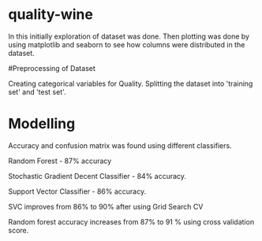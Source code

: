 # quality-wine

 In this  initially exploration of dataset was done.
 Then plotting was done by using matplotlib and seaborn to see how columns were distributed in the dataset.
 
 #Preprocessing of Dataset
 
 Creating categorical variables for Quality.
 Splitting the dataset into 'training set' and 'test set'.
 
# Modelling

Accuracy and  confusion matrix was found using different classifiers.

Random Forest - 87% accuracy

Stochastic Gradient Decent Classifier - 84% accuracy.

Support Vector Classifier - 86% accuracy.

SVC improves from 86% to 90%  after using Grid Search CV

Random forest accuracy increases from 87% to 91 % using cross validation score.
